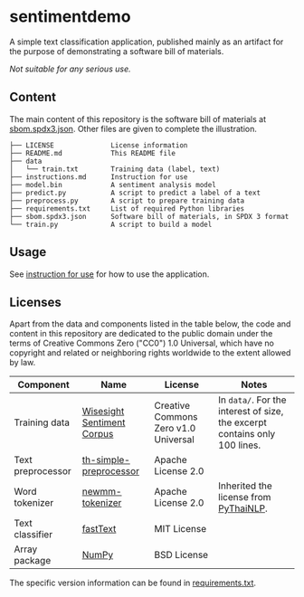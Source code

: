 # sentimentdemo

A simple text classification application, published mainly as an artifact for
the purpose of demonstrating a software bill of materials.

*Not suitable for any serious use.*

## Content

The main content of this repository is the software bill of materials at
[sbom.spdx3.json](./sbom.spdx3.json).
Other files are given to complete the illustration.

```text
├── LICENSE              License information
├── README.md            This README file
├── data
│   └── train.txt        Training data (label, text)
├── instructions.md      Instruction for use
├── model.bin            A sentiment analysis model
├── predict.py           A script to predict a label of a text
├── preprocess.py        A script to prepare training data
├── requirements.txt     List of required Python libraries
├── sbom.spdx3.json      Software bill of materials, in SPDX 3 format
└── train.py             A script to build a model
```

## Usage

See [instruction for use](./instructions.md) for how to use the application.

## Licenses

Apart from the data and components listed in the table below, the code and
content in this repository are dedicated to the public domain under the terms
of Creative Commons Zero ("CC0") 1.0 Universal, which have no copyright and
related or neighboring rights worldwide to the extent allowed by law.

| Component | Name | License | Notes |
| --------- | ---- | ------- | ----- |
| Training data | [Wisesight Sentiment Corpus](https://github.com/PyThaiNLP/wisesight-sentiment) | Creative Commons Zero v1.0 Universal | In `data/`. For the interest of size, the excerpt contains only 100 lines. |
| Text preprocessor | [th-simple-preprocessor](https://pypi.org/project/th-simple-preprocessor/) |  Apache License 2.0 | |
| Word tokenizer | [newmm-tokenizer](https://pypi.org/project/newmm-tokenizer/) | Apache License 2.0 | Inherited the license from [PyThaiNLP](https://pypi.org/project/pythainlp/). |
| Text classifier | [fastText](https://pypi.org/project/fasttext/) | MIT License | |
| Array package | [NumPy](https://pypi.org/project/numpy/) | BSD License | |

 The specific version information can be found in
[requirements.txt](./requirements.txt).
